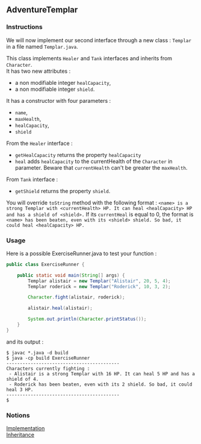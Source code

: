 ## AdventureTemplar

### Instructions

We will now implement our second interface through a new class : `Templar` in a file named `Templar.java`.

This class implements `Healer` and `Tank` interfaces and inherits from `Character`.  
It has two new attributes :

- a non modifiable integer `healCapacity`,
- a non modifiable integer `shield`.

It has a constructor with four parameters :
- `name`,
- `maxHealth`,
- `healCapacity`,
- `shield`

From the `Healer` interface :

- `getHealCapacity` returns the property `healCapacity`
- `heal` adds `healCapacity` to the currentHealth of the `Character` in parameter. Beware that `currentHealth` can't be greater the `maxHealth`.

From `Tank` interface :

- `getShield` returns the property `shield`.

You will override `toString` method with the following format : `<name> is a strong Templar with <currentHealth> HP. It can heal <healCapacity> HP and has a shield of <shield>.`
If its `currentHeal` is equal to 0, the format is `<name> has been beaten, even with its <shield> shield. So bad, it could heal <healCapacity> HP.`

### Usage

Here is a possible ExerciseRunner.java to test your function :

```java
public class ExerciseRunner {

    public static void main(String[] args) {
        Templar alistair = new Templar("Alistair", 20, 5, 4);
        Templar roderick = new Templar("Roderick", 10, 3, 2);

        Character.fight(alistair, roderick);

        alistair.heal(alistair);

        System.out.println(Character.printStatus());
    }
}
```

and its output :

```shell
$ javac *.java -d build
$ java -cp build ExerciseRunner
------------------------------------------
Characters currently fighting :
 - Alistair is a strong Templar with 16 HP. It can heal 5 HP and has a shield of 4.
 - Roderick has been beaten, even with its 2 shield. So bad, it could heal 3 HP.
------------------------------------------
$
```

### Notions

[Implementation](https://docs.oracle.com/javase/tutorial/java/IandI/usinginterface.html)  
[Inheritance](https://docs.oracle.com/javase/tutorial/java/IandI/subclasses.html)